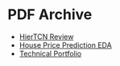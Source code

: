 # PDF Archive

- [HierTCN Review](https://cdn.jsdelivr.net/gh/ivoryRabbit/my_pdfs/HierTCN_review.pdf)
- [House Price Prediction EDA](https://cdn.jsdelivr.net/gh/ivoryRabbit/my_pdfs/House_Price_Prediction.pdf)
- [Technical Portfolio](https://cdn.jsdelivr.net/gh/ivoryRabbit/my_pdfs/Technical_Portfolio.pdf)
